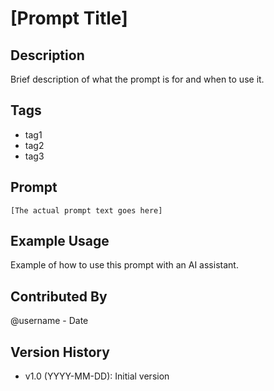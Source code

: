 # [Prompt Title]

## Description
Brief description of what the prompt is for and when to use it.

## Tags
- tag1
- tag2
- tag3

## Prompt
```
[The actual prompt text goes here]
```

## Example Usage
Example of how to use this prompt with an AI assistant.

## Contributed By
@username - Date

## Version History
- v1.0 (YYYY-MM-DD): Initial version 